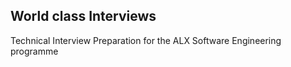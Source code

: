 ## World class Interviews
Technical Interview Preparation for the ALX Software Engineering programme